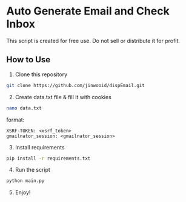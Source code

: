 # Auto Generate Email and Check Inbox

This script is created for free use. Do not sell or distribute it for profit.

## How to Use

1. Clone this repository
```bash
git clone https://github.com/jinwooid/dispEmail.git
```
2. Create data.txt file & fill it with cookies
```bash
nano data.txt
```
format:
```
XSRF-TOKEN: <xsrf_token>
gmailnator_session: <gmailnator_session>
```
3. Install requirements
```bash
pip install -r requirements.txt
```
4. Run the script
```bash
python main.py
```
5. Enjoy!
